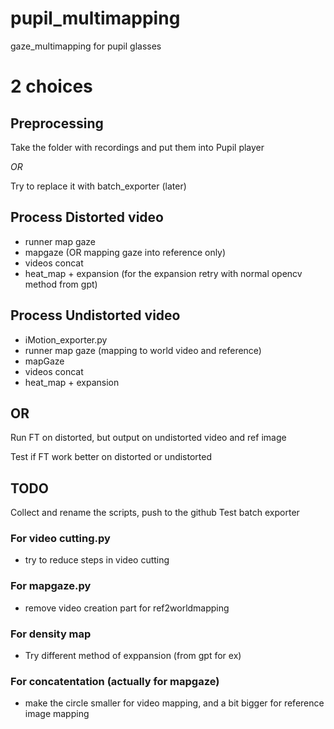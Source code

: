 # pupil_multimapping
gaze_multimapping for pupil glasses


# 2 choices

## Preprocessing
Take the folder with recordings and put them into Pupil player

*OR*

Try to replace it with batch_exporter  (later)

## Process Distorted video

- runner map gaze
- mapgaze (OR mapping gaze into reference only)
- videos concat
- heat_map + expansion (for the expansion retry with normal opencv method from gpt)


## Process Undistorted video

- iMotion_exporter.py
- runner map gaze  (mapping to world video and reference)
- mapGaze
- videos concat
- heat_map + expansion




## OR

Run FT on distorted, but output on undistorted video and ref image

Test if FT work better on distorted or undistorted





## TODO

Collect and rename the scripts, push to the github
Test batch exporter

### For video cutting.py
- try to reduce steps in video cutting

### For  mapgaze.py
 - remove video creation part for ref2worldmapping

### For density map
- Try different method of exppansion (from gpt for ex)

### For concatentation (actually for mapgaze)
 - make the circle smaller for video mapping, and a bit bigger for reference image mapping
